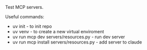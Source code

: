 Test MCP servers.

Useful commands:
- uv init - to init repo
- uv venv - to create a new virtual enviroment
- uv run mcp dev servers/resources.py - run dev server
- uv run mcp install servers/resources.py - add server to claude